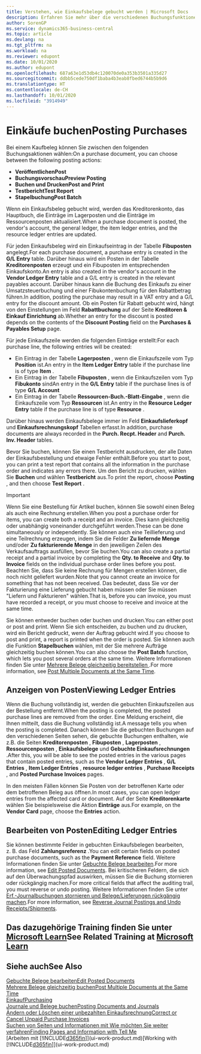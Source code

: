 ```yaml
---
title: Verstehen, wie Einkaufsbelege gebucht werden | Microsoft Docs
description: Erfahren Sie mehr über die verschiedenen Buchungsfunktionen zum Buchen von Einkaufsbelegen und wie Sie gebuchte Belege aktualisieren können.
author: SorenGP
ms.service: dynamics365-business-central
ms.topic: article
ms.devlang: na
ms.tgt_pltfrm: na
ms.workload: na
ms.reviewer: edupont
ms.date: 10/01/2020
ms.author: edupont
ms.openlocfilehash: 687a63e1d53db4c120070de0a353b3501a335d27
ms.sourcegitcommit: ddbb5cede750df1baba4b3eab8fbed6744b5b9d6
ms.translationtype: HT
ms.contentlocale: de-CH
ms.lasthandoff: 10/01/2020
ms.locfileid: "3914949"
---
```

# <a name="posting-purchases"></a><span data-ttu-id="49be7-103">Einkäufe buchen</span><span class="sxs-lookup"><span data-stu-id="49be7-103">Posting Purchases</span></span>
<span data-ttu-id="49be7-104">Bei einem Kaufbeleg können Sie zwischen den folgenden Buchungsaktionen wählen:</span><span class="sxs-lookup"><span data-stu-id="49be7-104">On a purchase document, you can choose between the following posting actions:</span></span>

* <span data-ttu-id="49be7-105">**Veröffentlichen**</span><span class="sxs-lookup"><span data-stu-id="49be7-105">**Post**</span></span>
* <span data-ttu-id="49be7-106">**Buchungsvorschau**</span><span class="sxs-lookup"><span data-stu-id="49be7-106">**Preview Posting**</span></span>
* <span data-ttu-id="49be7-107">**Buchen und Drucken**</span><span class="sxs-lookup"><span data-stu-id="49be7-107">**Post and Print**</span></span>
* <span data-ttu-id="49be7-108">**Testbericht**</span><span class="sxs-lookup"><span data-stu-id="49be7-108">**Test Report**</span></span>
* <span data-ttu-id="49be7-109">**Stapelbuchung**</span><span class="sxs-lookup"><span data-stu-id="49be7-109">**Post Batch**</span></span>

<span data-ttu-id="49be7-110">Wenn ein Einkaufsbeleg gebucht wird, werden das Kreditorenkonto, das Hauptbuch, die Einträge im Lagerposten und die Einträge im Ressourcenposten aktualisiert.</span><span class="sxs-lookup"><span data-stu-id="49be7-110">When a purchase document is posted, the vendor's account, the general ledger, the item ledger entries, and the resource ledger entries  are updated.</span></span>

<span data-ttu-id="49be7-111">Für jeden Einkaufsbeleg wird ein Einkaufseintrag in der Tabelle **Fibuposten** angelegt.</span><span class="sxs-lookup"><span data-stu-id="49be7-111">For each purchase document, a purchase entry is created in the **G/L Entry** table.</span></span> <span data-ttu-id="49be7-112">Darüber hinaus wird ein Posten in der Tabelle **Kreditorenposten** erzeugt und ein Fibuposten im entsprechenden Einkaufskonto.</span><span class="sxs-lookup"><span data-stu-id="49be7-112">An entry is also created in the vendor's account in the **Vendor Ledger Entry** table and a G/L entry is created in the relevant payables account.</span></span> <span data-ttu-id="49be7-113">Darüber hinaus kann die Buchung des Einkaufs zu einer Umsatzsteuerbuchung und einer Fibukontenbuchung für den Rabattbetrag führen.</span><span class="sxs-lookup"><span data-stu-id="49be7-113">In addition, posting the purchase may result in a VAT entry and a G/L entry for the discount amount.</span></span> <span data-ttu-id="49be7-114">Ob ein Posten für Rabatt gebucht wird, hängt von den Einstellungen im Feld **Rabattbuchung** auf der Seite **Kreditoren & Einkauf Einrichtung** ab.</span><span class="sxs-lookup"><span data-stu-id="49be7-114">Whether an entry for the discount is posted depends on the contents of the **Discount Posting** field on the **Purchases & Payables Setup** page.</span></span>

<span data-ttu-id="49be7-115">Für jede Einkaufszeile werden die folgenden Einträge erstellt:</span><span class="sxs-lookup"><span data-stu-id="49be7-115">For each purchase line, the following entries will be created:</span></span>
- <span data-ttu-id="49be7-116">Ein Eintrag in der Tabelle **Lagerposten** , wenn die Einkaufszeile vom Typ **Position** ist.</span><span class="sxs-lookup"><span data-stu-id="49be7-116">An entry in the **Item Ledger Entry** table if the purchase line is of type **Item** .</span></span>
- <span data-ttu-id="49be7-117">Ein Eintrag in der Tabelle **Fibuposten** , wenn die Einkaufszeilen vom Typ **Fibukonto** sind</span><span class="sxs-lookup"><span data-stu-id="49be7-117">An entry in the **G/L Entry** table if the purchase lines is of type **G/L Account**</span></span>
- <span data-ttu-id="49be7-118">Ein Eintrag in der Tabelle **Ressourcen-Buch.-Blatt-Eingabe** , wenn die Einkaufszeile vom Typ **Ressourcen** ist.</span><span class="sxs-lookup"><span data-stu-id="49be7-118">An entry in the **Resource Ledger Entry** table if the purchase line is of type **Resource** .</span></span>

<span data-ttu-id="49be7-119">Darüber hinaus werden Einkaufsbelege immer im Feld **Einkaufslieferkopf** und **Einkaufsrechnungskopf** Tabellen erfasst.</span><span class="sxs-lookup"><span data-stu-id="49be7-119">In addition, purchase documents are always recorded in the **Purch. Recpt. Header** and **Purch. Inv. Header** tables.</span></span>

<span data-ttu-id="49be7-120">Bevor Sie buchen, können Sie einen Testbericht ausdrucken, der alle Daten der Einkaufsbestellung und etwaige Fehler enthält.</span><span class="sxs-lookup"><span data-stu-id="49be7-120">Before you start to post, you can print a test report that contains all the information in the purchase order and indicates any errors there.</span></span> <span data-ttu-id="49be7-121">Um den Bericht zu drucken, wählen Sie **Buchen** und wählen **Testbericht** aus.</span><span class="sxs-lookup"><span data-stu-id="49be7-121">To print the report, choose **Posting** , and then choose **Test Report** .</span></span>

> [!IMPORTANT]  
>   <span data-ttu-id="49be7-122">Wenn Sie eine Bestellung für Artikel buchen, können Sie sowohl einen Beleg als auch eine Rechnung erstellen.</span><span class="sxs-lookup"><span data-stu-id="49be7-122">When you post a purchase order for items, you can create both a receipt and an invoice.</span></span> <span data-ttu-id="49be7-123">Dies kann gleichzeitig oder unabhängig voneinander durchgeführt werden.</span><span class="sxs-lookup"><span data-stu-id="49be7-123">These can be done simultaneously or independently.</span></span> <span data-ttu-id="49be7-124">Sie können auch eine Teillieferung und eine Teilrechnung erzeugen, indem Sie die Felder **Zu liefernde Menge** und/oder **Zu fakturierende Menge** in den jeweiligen Zeilen des Verkaufsauftrags ausfüllen, bevor Sie buchen.</span><span class="sxs-lookup"><span data-stu-id="49be7-124">You can also create a partial receipt and a partial invoice by completing the **Qty. to Receive** and **Qty. to Invoice** fields on the individual purchase order lines before you post.</span></span> <span data-ttu-id="49be7-125">Beachten Sie, dass Sie keine Rechnung für Mengen erstellen können, die noch nicht geliefert wurden.</span><span class="sxs-lookup"><span data-stu-id="49be7-125">Note that you cannot create an invoice for something that has not been received.</span></span> <span data-ttu-id="49be7-126">Das bedeutet, dass Sie vor der Fakturierung eine Lieferung gebucht haben müssen oder Sie müssen "Liefern und Fakturieren" wählen.</span><span class="sxs-lookup"><span data-stu-id="49be7-126">That is, before you can invoice, you must have recorded a receipt, or you must choose to receive and invoice at the same time.</span></span>

<span data-ttu-id="49be7-127">Sie können entweder buchen oder buchen und drucken.</span><span class="sxs-lookup"><span data-stu-id="49be7-127">You can either post or post and print.</span></span> <span data-ttu-id="49be7-128">Wenn Sie sich entscheiden, zu buchen und zu drucken, wird ein Bericht gedruckt, wenn der Auftrag gebucht wird.</span><span class="sxs-lookup"><span data-stu-id="49be7-128">If you choose to post and print, a report is printed when the order is posted.</span></span> <span data-ttu-id="49be7-129">Sie können auch die Funktion **Stapelbuchen** wählen, mit der Sie mehrere Aufträge gleichzeitig buchen können.</span><span class="sxs-lookup"><span data-stu-id="49be7-129">You can also choose the **Post Batch** function, which lets you post several orders at the same time.</span></span> <span data-ttu-id="49be7-130">Weitere Informationen finden Sie unter [Mehrere Belege gleichzeitig bereitstellen ](ui-batch-posting.md).</span><span class="sxs-lookup"><span data-stu-id="49be7-130">For more information, see [Post Multiple Documents at the Same Time](ui-batch-posting.md).</span></span>

## <a name="viewing-ledger-entries"></a><span data-ttu-id="49be7-131">Anzeigen von Posten</span><span class="sxs-lookup"><span data-stu-id="49be7-131">Viewing Ledger Entries</span></span>
<span data-ttu-id="49be7-132">Wenn die Buchung vollständig ist, werden die gebuchten Einkaufszeilen aus der Bestellung entfernt.</span><span class="sxs-lookup"><span data-stu-id="49be7-132">When the posting is completed, the posted purchase lines are removed from the order.</span></span> <span data-ttu-id="49be7-133">Eine Meldung erscheint, die Ihnen mitteilt, dass die Buchung vollständig ist.</span><span class="sxs-lookup"><span data-stu-id="49be7-133">A message tells you when the posting is completed.</span></span> <span data-ttu-id="49be7-134">Danach können Sie die gebuchten Buchungen auf den verschiedenen Seiten sehen, die gebuchte Buchungen enthalten, wie z.B. die Seiten **Kreditorenposten** , **Fibuposten** , **Lagerposten** , **Ressourcenposten** , **Einkaufsbelege** und **Gebuchte Einkaufsrechnungen** .</span><span class="sxs-lookup"><span data-stu-id="49be7-134">After this, you will be able to see the posted entries in the various pages that contain posted entries, such as the **Vendor Ledger Entries** , **G/L Entries** , **Item Ledger Entries** , **resource ledger entries** , **Purchase Receipts** , and **Posted Purchase Invoices** pages.</span></span>

<span data-ttu-id="49be7-135">In den meisten Fällen können Sie Posten von der betroffenen Karte oder dem betroffenen Beleg aus öffnen.</span><span class="sxs-lookup"><span data-stu-id="49be7-135">In most cases, you can open ledger entries from the affected card or document.</span></span> <span data-ttu-id="49be7-136">Auf der Seite **Kreditorenkarte** wählen Sie beispielsweise die Aktion **Einträge** aus.</span><span class="sxs-lookup"><span data-stu-id="49be7-136">For example, on the **Vendor Card** page, choose the **Entries** action.</span></span>

## <a name="editing-ledger-entries"></a><span data-ttu-id="49be7-137">Bearbeiten von Posten</span><span class="sxs-lookup"><span data-stu-id="49be7-137">Editing Ledger Entries</span></span>
<span data-ttu-id="49be7-138">Sie können bestimmte Felder in gebuchten Einkaufsbelegen bearbeiten, z. B. das Feld **Zahlungsreferenz** .</span><span class="sxs-lookup"><span data-stu-id="49be7-138">You can edit certain fields on posted purchase documents, such as the **Payment Reference** field.</span></span> <span data-ttu-id="49be7-139">Weitere Informationen finden Sie unter [Gebuchte Belege bearbeiten](across-edit-posted-document.md).</span><span class="sxs-lookup"><span data-stu-id="49be7-139">For more information, see [Edit Posted Documents](across-edit-posted-document.md).</span></span> <span data-ttu-id="49be7-140">Bei kritischeren Feldern, die sich auf den Überwachungspfad auswirken, müssen Sie die Buchung stornieren oder rückgängig machen.</span><span class="sxs-lookup"><span data-stu-id="49be7-140">For more critical fields that affect the auditing trail, you must reverse or undo posting.</span></span> <span data-ttu-id="49be7-141">Weitere Informationen finden Sie unter [Erf.-Journalbuchungen stornieren und Belege/Lieferungen rückgängig machen](finance-how-reverse-journal-posting.md).</span><span class="sxs-lookup"><span data-stu-id="49be7-141">For more information, see [Reverse Journal Postings and Undo Receipts/Shipments](finance-how-reverse-journal-posting.md).</span></span>

## <a name="see-related-training-at-microsoft-learn"></a><span data-ttu-id="49be7-142">Das dazugehörige Training finden Sie unter [Microsoft Learn](/learn/modules/receive-invoice-dynamics-d365-business-central/index)</span><span class="sxs-lookup"><span data-stu-id="49be7-142">See Related Training at [Microsoft Learn](/learn/modules/receive-invoice-dynamics-d365-business-central/index)</span></span>

## <a name="see-also"></a><span data-ttu-id="49be7-143">Siehe auch</span><span class="sxs-lookup"><span data-stu-id="49be7-143">See Also</span></span>
[<span data-ttu-id="49be7-144">Gebuchte Belege bearbeiten</span><span class="sxs-lookup"><span data-stu-id="49be7-144">Edit Posted Documents</span></span>](across-edit-posted-document.md)  
[<span data-ttu-id="49be7-145">Mehrere Belege gleichzeitig buchen</span><span class="sxs-lookup"><span data-stu-id="49be7-145">Post Multiple Documents at the Same Time</span></span>](ui-batch-posting.md)  
[<span data-ttu-id="49be7-146">Einkauf</span><span class="sxs-lookup"><span data-stu-id="49be7-146">Purchasing</span></span>](purchasing-manage-purchasing.md)  
[<span data-ttu-id="49be7-147">Journale und Belege buchen</span><span class="sxs-lookup"><span data-stu-id="49be7-147">Posting Documents and Journals</span></span>](ui-post-documents-journals.md)  
[<span data-ttu-id="49be7-148">Ändern oder Löschen einer unbezahlten Einkaufsrechnung</span><span class="sxs-lookup"><span data-stu-id="49be7-148">Correct or Cancel Unpaid Purchase Invoices</span></span>](purchasing-how-correct-cancel-unpaid-purchase-invoices.md)  
[<span data-ttu-id="49be7-149">Suchen von Seiten und Informationen mit Wie möchten Sie weiter verfahren</span><span class="sxs-lookup"><span data-stu-id="49be7-149">Finding Pages and Information with Tell Me</span></span>](ui-search.md)  
<span data-ttu-id="49be7-150">[Arbeiten mit [!INCLUDE[d365fin](includes/d365fin_md.md)]](ui-work-product.md)</span><span class="sxs-lookup"><span data-stu-id="49be7-150">[Working with [!INCLUDE[d365fin](includes/d365fin_md.md)]](ui-work-product.md)</span></span>
